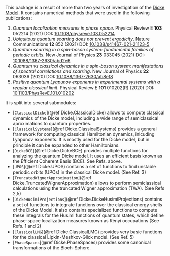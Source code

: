 This package is a result of more than two years of investigation of the [Dicke Model](https://en.wikipedia.org/wiki/Dicke_model). It contains numerical methods that were used in the following publications:

1. *Quantum localization measures in phase space*.  Physical Review E **103** 052214 (2021) DOI: [10.1103/physreve.103.052214](https://doi.org/10.1103/physreve.103.052214)
2. *Ubiquitous quantum scarring does not prevent ergodicity*.  Nature Communications **12** 852 (2021) DOI: [10.1038/s41467-021-21123-5](https://doi.org/10.1038/s41467-021-21123-5)
3. *Quantum scarring in a spin-boson system: fundamental families of periodic orbits*.  New Journal of Physics **23** 033045 (2021) DOI: [10.1088/1367-2630/abd2e6](https://doi.org/10.1088/1367-2630/abd2e6)
4. *Quantum vs classical dynamics in a spin-boson system: manifestations of spectral correlations and scarring*.  New Journal of Physics **22** 063036 (2020) DOI: [10.1088/1367-2630/ab8ef8](https://doi.org/10.1088/1367-2630/ab8ef8)
5. *Positive quantum Lyapunov exponents in experimental systems with a regular classical limit*.  Physical Review E **101** 010202(R) (2020) DOI: [10.1103/PhysRevE.101.010202](https://doi.org/10.1103/PhysRevE.101.010202)

It is split into several submodules:
* [`ClassicalDicke`](@ref Dicke.ClassicalDicke) allows to compute classical dynamics of the Dicke model, including a wide range of semiclassical aproximations to quantum properties.
* [`ClassicalSystems`](@ref Dicke.ClassicalSystems) provides a general framework for computing classical Hamiltonian dynamics, inlcuding Lyapunov exponents. It is mostly used for the Dicke model, but in principle it can be expanded to other Hamiltonians.
* [`DickeBCE`](@ref Dicke.DickeBCE) provides multiple functions for analyzing the quantum Dicke model. It uses an efficient basis known as the Efficient Coherent Basis (BCE). See Refs. above.
*  [`UPOS`](@ref Dicke.UPOS) contains a set of functions to find unstable periodic orbits (UPOs) in the classical Dicke model. (See Ref. 3)
*  [`TruncatedWignerApproximation`](@ref Dicke.TruncatedWignerApproximation) allows to perform semiclassical calculations using the truncated Wigner approximation (TWA). (See Refs 2,5)
* [`DickeHusimiProjections`](@ref Dicke.DickeHusimiProjections) contains a set of functions to integrate functions over the classical energy shells of the Dicke Model. It also contains specialized functions to compute these integrals for the Husimi functions of quantum states, which define phase-space localization measures known as Rényi occupations (See Refs. 1 and 2)
* [`ClassicalLMG`](@ref Dicke.ClassicalLMG) provides very basic functions for the classical Lipkin-Meshkov-Glick model. (See Ref. 5)
* [`PhaseSpaces`](@ref Dicke.PhaseSpaces) provides some canonical transformations of the Bloch-Sphere.
